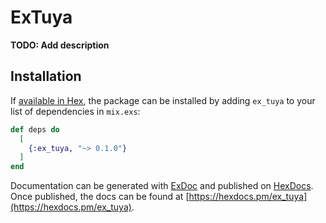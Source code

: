 # ExTuya

**TODO: Add description**

## Installation

If [available in Hex](https://hex.pm/docs/publish), the package can be installed
by adding `ex_tuya` to your list of dependencies in `mix.exs`:

```elixir
def deps do
  [
    {:ex_tuya, "~> 0.1.0"}
  ]
end
```

Documentation can be generated with [ExDoc](https://github.com/elixir-lang/ex_doc)
and published on [HexDocs](https://hexdocs.pm). Once published, the docs can
be found at [https://hexdocs.pm/ex_tuya](https://hexdocs.pm/ex_tuya).

